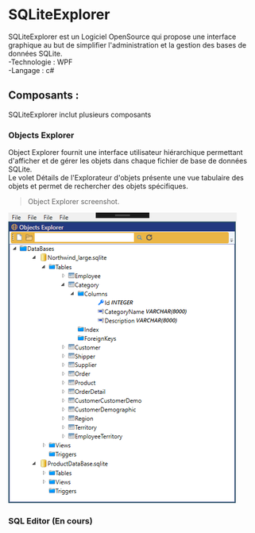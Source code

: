 # SQLiteExplorer 
SQLiteExplorer est un Logiciel OpenSource  qui propose une interface graphique au but de simplifier
l'administration et la gestion des bases de données SQLite.<br/>
-Technologie : WPF<br/>
-Langage : c#
## Composants :
SQLiteExplorer inclut plusieurs composants  
### Objects Explorer
Object Explorer fournit une interface utilisateur hiérarchique permettant d'afficher et de gérer les objets dans chaque fichier de base de données SQLite.<br/>
Le volet Détails de l'Explorateur d'objets présente une vue tabulaire des objets  et permet de rechercher des objets spécifiques. <br/>

> Object Explorer screenshot.

![](/ObjectExplorer.PNG)
### SQL Editor (En cours)
